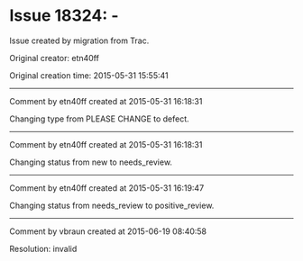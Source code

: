# Issue 18324: -

Issue created by migration from Trac.

Original creator: etn40ff

Original creation time: 2015-05-31 15:55:41




---

Comment by etn40ff created at 2015-05-31 16:18:31

Changing type from PLEASE CHANGE to defect.


---

Comment by etn40ff created at 2015-05-31 16:18:31

Changing status from new to needs_review.


---

Comment by etn40ff created at 2015-05-31 16:19:47

Changing status from needs_review to positive_review.


---

Comment by vbraun created at 2015-06-19 08:40:58

Resolution: invalid
